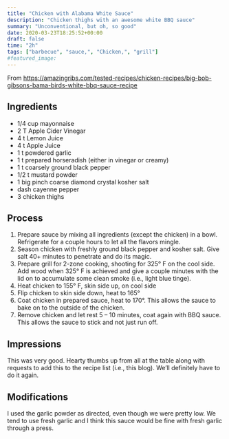 ```yaml
---
title: "Chicken with Alabama White Sauce"
description: "Chicken thighs with an awesome white BBQ sauce"
summary: "Unconventional, but oh, so good"
date: 2020-03-23T18:25:52+00:00
draft: false
time: "2h"
tags: ["barbecue", "sauce,", "Chicken,", "grill"]
#featured_image: 
---
```


From https://amazingribs.com/tested-recipes/chicken-recipes/big-bob-gibsons-bama-birds-white-bbq-sauce-recipe

## Ingredients

- 1/4 cup mayonnaise
- 2 T Apple Cider Vinegar
- 4 t Lemon Juice
- 4 t Apple Juice
- 1 t powdered garlic
- 1 t prepared horseradish (either in vinegar or creamy)
- 1 t coarsely ground black pepper
- 1/2 t mustard powder
- 1 big pinch coarse diamond crystal kosher salt
- dash cayenne pepper
- 3 chicken thighs

## Process

1. Prepare sauce by mixing all ingredients (except the chicken) in a bowl. Refrigerate for a couple hours to let all the flavors mingle.
1. Season chicken with freshly ground black pepper and kosher salt. Give salt 40+ minutes to penetrate and do its magic.
1. Prepare grill for 2-zone cooking, shooting for 325° F on the cool side. Add wood when 325° F is achieved and give a couple minutes with the lid on to accumulate some clean smoke (i.e., light blue tinge).
1. Heat chicken to 155° F, skin side up, on cool side
1. Flip chicken to skin side down, heat to 165°
1. Coat chicken in prepared sauce, heat to 170°. This allows the sauce to bake on to the outside of the chicken.
1. Remove chicken and let rest 5 – 10 minutes, coat again with BBQ sauce. This allows the sauce to stick and not just run off.

## Impressions

This was very good. Hearty thumbs up from all at the table along with requests to add this to the recipe list (i.e., this blog). We’ll definitely have to do it again.

## Modifications

I used the garlic powder as directed, even though we were pretty low. We tend to use fresh garlic and I think this sauce would be fine with fresh garlic through a press.